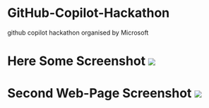 # GitHub-Copilot-Hackathon
github copilot hackathon organised by Microsoft

<h1> Here Some Screenshot
<a href='https://www.linkpicture.com/view.php?img=LPic647a4568f03f71030988043'><img src='https://www.linkpicture.com/q/github-copilot-01.png' type='image'></a>
  
<h1> Second Web-Page Screenshot  
 <a href='https://www.linkpicture.com/view.php?img=LPic647a460844e321886567056'><img src='https://www.linkpicture.com/q/screenshot-2.png' type='image'></a>
